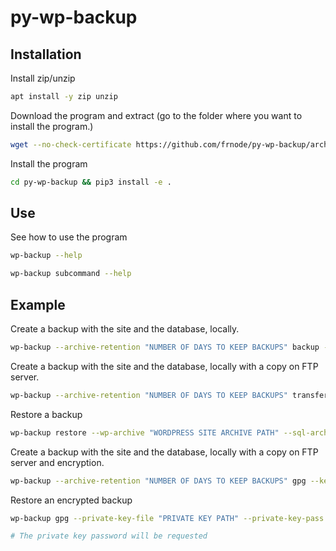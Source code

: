 # py-wp-backup

## Installation
Install zip/unzip
```bash
apt install -y zip unzip
```

Download the program and extract (go to the folder where you want to install the program.)

```bash
wget --no-check-certificate https://github.com/frnode/py-wp-backup/archive/master.zip && unzip master.zip && mv py-wp-backup-master py-wp-backup && rm master.zip
```

Install the program

```bash
cd py-wp-backup && pip3 install -e .
```

## Use
See how to use the program
```bash
wp-backup --help
```
```bash
wp-backup subcommand --help
```

## Example
Create a backup with the site and the database, locally.
```bash
wp-backup --archive-retention "NUMBER OF DAYS TO KEEP BACKUPS" backup --wp 1 --sql 1 --wp-dir "WORDPRESS SITE PATH" --archive-dir "PATH WHERE BACKUPS ARE STORED"
```

Create a backup with the site and the database, locally with a copy on FTP server.
```bash
wp-backup --archive-retention "NUMBER OF DAYS TO KEEP BACKUPS" transfer --host "HOST" --user "FTP USERNAME" --passwd "FTP PASSWORD" --remove-local 0 backup --wp 1 --sql 1 --wp-dir "WORDPRESS SITE PATH" --archive-dir "PATH WHERE BACKUPS ARE STORED"
```

Restore a backup
```bash
wp-backup restore --wp-archive "WORDPRESS SITE ARCHIVE PATH" --sql-archive "SQL ARCHIVE PATH" --wp-dir "WORDPRESS SITE PATH" --sql-database "NAME OF THE DATABASE ON WHICH RESTORE THE DATA"
```

Create a backup with the site and the database, locally with a copy on FTP server and encryption.
```bash
wp-backup --archive-retention "NUMBER OF DAYS TO KEEP BACKUPS" gpg --key-file "PUBLIC KEY PATH" transfer --host "HOST" --user "FTP USERNAME" --passwd "FTP PASSWORD" --remove-local 0 backup --wp 1 --sql 1 --wp-dir "WORDPRESS SITE PATH" --archive-dir "PATH WHERE BACKUPS ARE STORED"
```

Restore an encrypted backup
```bash
wp-backup gpg --private-key-file "PRIVATE KEY PATH" --private-key-pass restore --wp-archive "WORDPRESS SITE ARCHIVE PATH" --sql-archive "SQL ARCHIVE PATH" --wp-dir "RESTORATION PATH FOR THE SITE" --sql-database "NAME OF THE DATABASE ON WHICH RESTORE THE DATA"

# The private key password will be requested
```